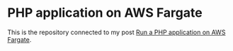 # PHP application on AWS Fargate

This is the repository connected to my post [Run a PHP application on AWS Fargate](https://www.codedge.de/posts/20200419-run-php-application-on-aws-fargate/).

